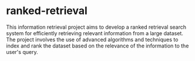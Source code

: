 # ranked-retrieval
This information retrieval project aims to develop a ranked retrieval search system for efficiently retrieving relevant information from a large dataset. The project involves the use of advanced algorithms and techniques to index and rank the dataset based on the relevance of the information to the user's query.
